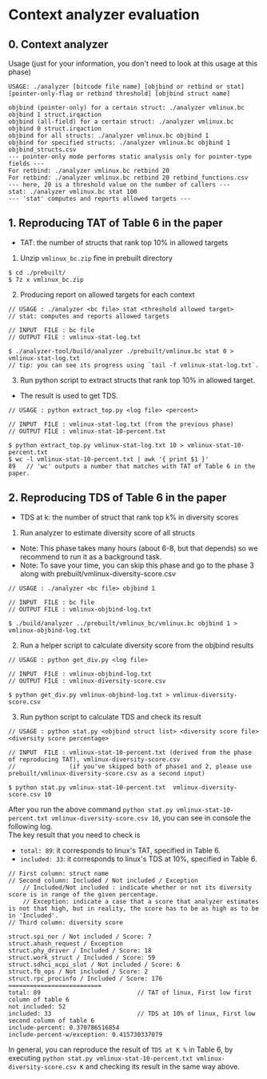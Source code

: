 # Context analyzer evaluation

## 0. Context analyzer

Usage (just for your information, you don't need to look at this usage at this phase)
```
USAGE: ./analyzer [bitcode file name] [objbind or retbind or stat] [pointer-only-flag or retbind threshold] [objbind struct name]

objbind (pointer-only) for a certain struct: ./analyzer vmlinux.bc objbind 1 struct.irqaction
objbind (all-field) for a certain struct: ./analyzer vmlinux.bc objbind 0 struct.irqaction
objbind for all structs: ./analyzer vmlinux.bc objbind 1
objbind for specified structs: ./analyzer vmlinux.bc objbind 1 objbind_structs.csv
--- pointer-only mode performs static analysis only for pointer-type fields ---
For retbind: ./analyzer vmlinux.bc retbind 20
For retbind: ./analyzer vmlinux.bc retbind 20 retbind_functions.csv
--- here, 20 is a threshold value on the number of callers ---
stat: ./analyzer vmlinux.bc stat 100
--- 'stat' computes and reports allowed targets ---
```

## 1. Reproducing TAT of Table 6 in the paper

* TAT: the number of structs that rank top 10% in allowed targets

1. Unzip `vmlinux_bc.zip` fine in prebuilt directory
```
$ cd ./prebuilt/
$ 7z x vmlinux_bc.zip
```

2. Producing report on allowed targets for each context
```
// USAGE : ./analyzer <bc file> stat <threshold allowed target>
// stat: computes and reports allowed targets

// INPUT  FILE : bc file
// OUTPUT FILE : vmlinux-stat-log.txt

$ ./analyzer-tool/build/analyzer ./prebuilt/vmlinux.bc stat 0 > vmlinux-stat-log.txt
// tip: you can see its progress using `tail -f vmlinux-stat-log.txt`.
```

3. Run python script to extract structs that rank top 10% in allowed target.
* The result is used to get TDS.
```
// USAGE : python extract_top.py <log file> <percent>

// INPUT  FILE : vmlinux-stat-log.txt (from the previous phase)
// OUTPUT FILE : vmlinux-stat-10-percent.txt

$ python extract_top.py vmlinux-stat-log.txt 10 > vmlinux-stat-10-percent.txt
$ wc -l vmlinux-stat-10-percent.txt | awk '{ print $1 }'
89   // 'wc' outputs a number that matches with TAT of Table 6 in the paper.
```

## 2. Reproducing TDS of Table 6 in the paper

* TDS at k: the number of struct that rank top k% in diversity scores

1. Run analyzer to estimate diversity score of all structs
* Note: This phase takes many hours (about 6-8, but that depends) so we recommend to run it as a background task.
* Note: To save your time, you can skip this phase and go to the phase 3 along with prebuilt/vmlinux-diversity-score.csv
```
// USAGE : ./analyzer <bc file> objbind 1

// INPUT  FILE : bc file
// OUTPUT FILE : vmlinux-objbind-log.txt

$ ./build/analyzer ../prebuilt/vmlinux_bc/vmlinux.bc objbind 1 > vmlinux-objbind-log.txt
```

2. Run a helper script to calculate diversity score from the objbind results
```
// USAGE : python get_div.py <log file>

// INPUT  FILE : vmlinux-objbind-log.txt
// OUTPUT FILE : vmlinux-diversity-score.csv

$ python get_div.py vmlinux-objbind-log.txt > vmlinux-diversity-score.csv
```

3. Run python script to calculate TDS and check its result
```
// USAGE : python stat.py <objbind struct list> <diversity score file> <diversity score percentage>

// INPUT  FILE : vmlinux-stat-10-percent.txt (derived from the phase of reproducing TAT), vmlinux-diversity-score.csv
//               (if you've skipped both of phase1 and 2, please use prebuilt/vmlinux-diversity-score.csv as a second input)

$ python stat.py vmlinux-stat-10-percent.txt  vmlinux-diversity-score.csv 10
```

After you run the above command `python stat.py vmlinux-stat-10-percent.txt vmlinux-diversity-score.csv 10`, you can see in console the following log.  
The key result that you need to check is
- `total: 89`: it corresponds to linux's TAT, specified in Table 6.
- `included: 33`: it corresponds to linux's TDS at 10%, specified in Table 6.

```
// First column: struct name
// Second column: Included / Not included / Exception
    // Included/Not included : indicate whether or not its diversity score is in range of the given percentage.
    // Exception: indicate a case that a score that analyzer estimates is not that high, but in reality, the score has to be as high as to be in 'Included'.
// Third column: diversity score

struct.spi_nor / Not included / Score: 7
struct.ahash_request / Exception
struct.phy_driver / Included / Score: 18
struct.work_struct / Included / Score: 59
struct.sdhci_acpi_slot / Not included / Score: 6
struct.fb_ops / Not included / Score: 2
struct.rpc_procinfo / Included / Score: 176
==========================
total: 89                           // TAT of linux, First low first column of table 6
not included: 52
included: 33                        // TDS at 10% of linux, First low second column of table 6         
include-percent: 0.370786516854     
include-percent-w/exception: 0.415730337079   
```

In general, you can reproduce the result of `TDS at K %` in Table 6, by executing `python stat.py vmlinux-stat-10-percent.txt vmlinux-diversity-score.csv K` and checking its result in the same way above.
